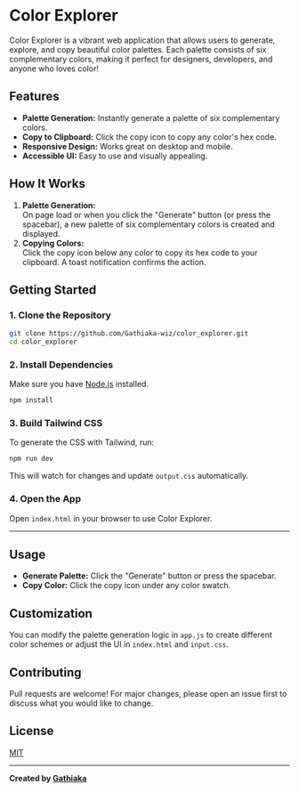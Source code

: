 # Color Explorer

Color Explorer is a vibrant web application that allows users to generate, explore, and copy beautiful color palettes. Each palette consists of six complementary colors, making it perfect for designers, developers, and anyone who loves color!

## Features

- **Palette Generation:** Instantly generate a palette of six complementary colors.
- **Copy to Clipboard:** Click the copy icon to copy any color's hex code.
- **Responsive Design:** Works great on desktop and mobile.
- **Accessible UI:** Easy to use and visually appealing.

## How It Works

1. **Palette Generation:**  
   On page load or when you click the "Generate" button (or press the spacebar), a new palette of six complementary colors is created and displayed.
2. **Copying Colors:**  
   Click the copy icon below any color to copy its hex code to your clipboard. A toast notification confirms the action.

## Getting Started

### 1. Clone the Repository

```bash
git clone https://github.com/Gathiaka-wiz/color_explorer.git
cd color_explorer
```

### 2. Install Dependencies

Make sure you have [Node.js](https://nodejs.org/) installed.

```bash
npm install
```

### 3. Build Tailwind CSS

To generate the CSS with Tailwind, run:

```bash
npm run dev
```

This will watch for changes and update `output.css` automatically.

### 4. Open the App

Open `index.html` in your browser to use Color Explorer.

---

## Usage

- **Generate Palette:** Click the "Generate" button or press the spacebar.
- **Copy Color:** Click the copy icon under any color swatch.

## Customization

You can modify the palette generation logic in `app.js` to create different color schemes or adjust the UI in `index.html` and `input.css`.

## Contributing

Pull requests are welcome! For major changes, please open an issue first to discuss what you would like to change.

## License

[MIT](LICENSE)

---

**Created by [Gathiaka](https://gathiaka.vercel.app)**
```
